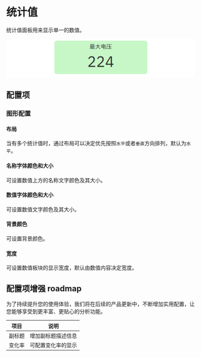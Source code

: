# 统计值

统计值面板用来显示单一的数值。

![统计值示例](./images/stat-demo.png)

## 配置项

### 图形配置

#### 布局

当有多个统计值时，通过布局可以决定优先按照`水平`或者`垂直`方向排列，默认为`水平`。

#### 名称字体颜色和大小

可设置数值上方的名称文字颜色及其大小。

#### 数值字体颜色和大小

可设置数值文字颜色及其大小。

#### 背景颜色

可设置背景颜色。

#### 宽度

可设置数值板块的显示宽度，默认由数值内容决定宽度。

## 配置项增强 roadmap

为了持续提升您的使用体验，我们将在后续的产品更新中，不断增加实用配置，让您能够享受到更丰富、更贴心的分析功能。

| 项目       | 说明                                                         |
|------------|-------------------------------------------------------------|
| 副标题  | 增加副标题描述信息          |
| 变化率  | 可配置变化率的显示          |
